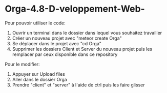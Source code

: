 # Orga-4.8-D-veloppement-Web-

Pour pouvoir utiliser le code:

1) Ouvrir un terminal dans le dossier dans lequel vous souhaitez travailler
2) Créer un nouveau projet avec "meteor create Orga"
3) Se déplacer dans le projet avec "cd Orga"
4) Supprimer les dossiers Client et Server du nouveau projet puis les remplacer par ceux disponible dans ce repository 

Pour le modifier:

1) Appuyer sur Upload files
2) Aller dans le dossier Orga
3) Prendre "client" et "server" à l'aide de ctrl puis les faire glisser
	
